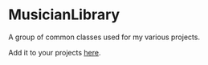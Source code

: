 MusicianLibrary
===================

A group of common classes used for my various projects.

Add it to your projects [here](https://jitpack.io/#Musician101/MusicianLibrary/).
